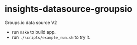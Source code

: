 # insights-datasource-groupsio
Groups.io data source V2

- run `make` to build app.
- run `./scripts/example_run.sh` to try it.

